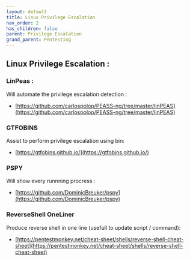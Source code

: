 ```yaml
---
layout: default
title: Linux Privilege Escalation
nav_order: 2
has_children: false
parent: Privilege Escalation
grand_parent: Pentesting
---
```


##  Linux Privilege Escalation :

### LinPeas :

Will automate the privilege escalation detection : 

- [https://github.com/carlospolop/PEASS-ng/tree/master/linPEAS](https://github.com/carlospolop/PEASS-ng/tree/master/linPEAS)

### GTFOBINS

Assist to perform privilege escalation using bin:

- [https://gtfobins.github.io/](https://gtfobins.github.io/)

### PSPY

Will show every runnning procress : 

- [https://github.com/DominicBreuker/pspy](https://github.com/DominicBreuker/pspy)

### ReverseShell OneLiner

Produce reverse shell in one line (usefull to update script / command):
- [https://pentestmonkey.net/cheat-sheet/shells/reverse-shell-cheat-sheet](https://pentestmonkey.net/cheat-sheet/shells/reverse-shell-cheat-sheet)